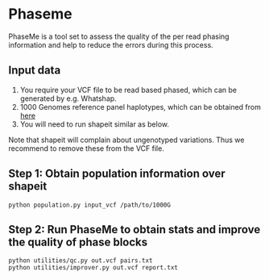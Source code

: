 Phaseme
======

PhaseMe is a tool set to assess the quality of the per read phasing information and help to reduce the errors during this process.


## Input data

1. You require your VCF file to be read based phased, which can be generated by e.g. Whatshap. 
2. 1000 Genomes reference panel haplotypes, which can be obtained from [here](https://mathgen.stats.ox.ac.uk/impute/1000GP_Phase3.html)
3. You will need to run shapeit similar as below. 


Note that shapeit will complain about ungenotyped variations. Thus we recommend to remove these from the VCF file.


## Step 1: Obtain population information over shapeit


```
python population.py input_vcf /path/to/1000G
```



## Step 2: Run PhaseMe to obtain stats and improve the quality of phase blocks

```
python utilities/qc.py out.vcf pairs.txt
python utilities/improver.py out.vcf report.txt
```


